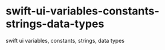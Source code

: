 # swift-ui-variables-constants-strings-data-types
swift ui variables, constants, strings, data types
